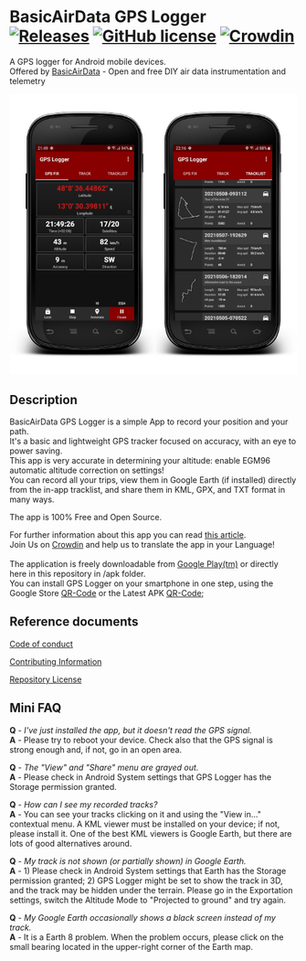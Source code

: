 # BasicAirData GPS Logger<br>[![Releases](http://img.shields.io/github/release/BasicAirData/GPSLogger.svg?label=%20release%20)](https://github.com/BasicAirData/GPSLogger/releases) [![GitHub license](https://img.shields.io/badge/license-GPL_3-blue.svg?label=%20license%20)](https://raw.githubusercontent.com/BasicAirData/GPSLogger/master/LICENSE) [![Crowdin](https://d322cqt584bo4o.cloudfront.net/gpslogger/localized.svg)](https://crowdin.com/project/gpslogger) 
A GPS logger for Android mobile devices.<br>
Offered by [BasicAirData](http://www.basicairdata.eu) - Open and free DIY air data instrumentation and telemetry 

![alt tag](https://github.com/BasicAirData/GPSLogger/blob/master/screenshots/Image_01.png)

## Description

BasicAirData GPS Logger is a simple App to record your position and your path.<br>
It's a basic and lightweight GPS tracker focused on accuracy, with an eye to power saving.<br>
This app is very accurate in determining your altitude: enable EGM96 automatic altitude correction on settings!<br>
You can record all your trips, view them in Google Earth (if installed) directly from the in-app tracklist, and share them in KML, GPX, and TXT format in many ways.

The app is 100% Free and Open Source.

For further information about this app you can read [this article](http://www.basicairdata.eu/projects/android/android-gps-logger/).<br>
Join Us on [Crowdin](https://crowdin.com/project/gpslogger) and help us to translate the app in your Language!<br><br>
The application is freely downloadable from [Google Play(tm)](https://play.google.com/store/apps/details?id=eu.basicairdata.graziano.gpslogger) or directly here in this repository in /apk folder.<br>
You can install GPS Logger on your smartphone in one step, using the Google Store [QR-Code](https://github.com/BasicAirData/GPSLogger/blob/master/screenshots/qrcode%20-%20Google%20Store.png) or the Latest APK [QR-Code](https://github.com/BasicAirData/GPSLogger/blob/master/screenshots/qrcode.png);

## Reference documents

[Code of conduct](CODE_OF_CONDUCT.md)

[Contributing Information](CONTRIBUTING.md)

[Repository License](LICENSE)

## Mini FAQ
<b>Q</b> - <i>I've just installed the app, but it doesn't read the GPS signal.</i><br>
<b>A</b> - Please try to reboot your device. Check also that the GPS signal is strong enough and, if not, go in an open area.

<b>Q</b> - <i>The "View" and "Share" menu are grayed out.</i><br>
<b>A</b> - Please check in Android System settings that GPS Logger has the Storage permission granted.

<b>Q</b> - <i>How can I see my recorded tracks?</i><br>
<b>A</b> - You can see your tracks clicking on it and using the "View in..." contextual menu. A KML viewer must be installed on your device; if not, please install it. One of the best KML viewers is Google Earth, but there are lots of good alternatives around.

<b>Q</b> - <i>My track is not shown (or partially shown) in Google Earth.</i><br>
<b>A</b> - 1) Please check in Android System settings that Earth has the Storage permission granted; 2) GPS Logger might be set to show the track in 3D, and the track may be hidden under the terrain. Please go in the Exportation settings, switch the Altitude Mode to "Projected to ground" and try again.

<b>Q</b> - <i>My Google Earth occasionally shows a black screen instead of my track.</i><br>
<b>A</b> - It is a Earth 8 problem. When the problem occurs, please click on the small bearing located in the upper-right corner of the Earth map.
